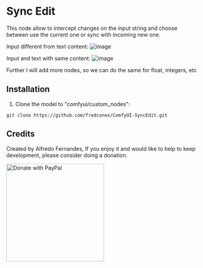 # Sync Edit

This node allow to intercept changes on the input string and choose between use the current one or sync with incoming new one.

Input different from text content:
![image](https://github.com/user-attachments/assets/b8cba450-e9ec-4a92-a358-10a558cb32c0)

Input and text with same content:
![image](https://github.com/user-attachments/assets/120671d0-4e3d-4266-aa2e-281422554d25)

Further I will add more nodes, so we can do the same for float, integers, etc

## Installation

1. Clone the model to "comfyui/custom_nodes":
  ```
  git clone https://github.com/fredconex/ComfyUI-SyncEdit.git
  ```

## Credits
Created by Alfredo Fernandes, If you enjoy it and would like to help to keep development, please consider doing a donation.

<a href="https://www.paypal.com/donate/?hosted_button_id=24CJHH95X3AQS"><img width=256px src="https://raw.githubusercontent.com/stefan-niedermann/paypal-donate-button/master/paypal-donate-button.png" alt="Donate with PayPal" /></a>
